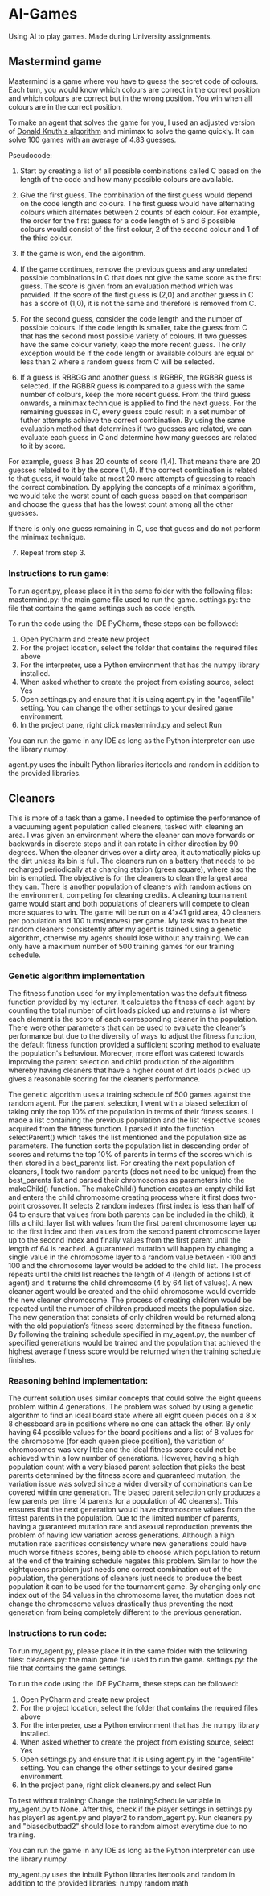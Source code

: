 # AI-Games
Using AI to play games. Made during University assignments.

## Mastermind game

Mastermind is a game where you have to guess the secret code of colours. Each turn, you would know which colours are correct in the correct position and which colours are correct but in the wrong position. You win when all colours are in the correct position.

To make an agent that solves the game for you, I used an adjusted version of [Donald Knuth's algorithm](https://en.wikipedia.org/wiki/Mastermind_(board_game)#Worst_case:_Five-guess_algorithm) and minimax to solve the game quickly. It can solve 100 games with an average of 4.83 guesses.

Pseudocode:
1. Start by creating a list of all possible combinations called C based on the length of the code and how many possible colours are available.

2. Give the first guess. The combination of the first guess would depend on the code length and colours. The first guess would have alternating colours which alternates between 2 counts of each colour. 
For example, the order for the first guess for a code length of 5 and 6 possible colours would consist of the first colour, 2 of the second colour and 1 of the third colour. 

3. If the game is won, end the algorithm. 

4. If the game continues, remove the previous guess and any unrelated possible combinations in C that does not give the same score as the first guess. The score is given from an evaluation method which was provided.
If the score of the first guess is (2,0) and another guess in C has a score of (1,0), it is	not the same and therefore is removed from C. 

5. For the second guess, consider the code length and the number of possible colours. If the code length is smaller, take the guess from C that has the second most possible variety of colours. If two guesses have the same colour variety, keep the more recent guess. The only exception would be if the code length or available colours are equal or less than 2 where a random guess from C will be selected.
	
6. If a guess is RBBGG and another guess is RGBBR, the RGBBR guess is selected. If the RGBBR guess is compared to a guess with the same number of colours, keep
the more recent guess. From the third guess onwards, a minimax technique is applied to find the next guess. 
For the remaining guesses in C, every guess could result in a set number of futher attempts achieve the correct combination. By using the same evaluation method that determines if two guesses are related, we can evaluate each guess in C and determine how many guesses are related to it by score. 

For example, guess B has 20 counts of score (1,4). That means there are 20 guesses related to it by the score (1,4). If the correct combination is related to that guess, it would take at most 20 more attempts of guessing to reach the correct combination. 
By applying the concepts of a minimax algorithm, we would take the worst count of each guess based on that comparison and choose the guess that has the lowest count among all the other guesses.

If there is only one guess remaining in C, use that guess and do not perform the minimax technique.

7. Repeat from step 3.

### Instructions to run game:
To run agent.py, please place it in the same folder with the following files:
mastermind.py: the main game file used to run the game.
settings.py: the file that contains the game settings such as code length.

To run the code using the IDE PyCharm, these steps can be followed:
1. Open PyCharm and create new project
2. For the project location, select the folder that contains the required files above
3. For the interpreter, use a Python environment that has the numpy library installed.
4. When asked whether to create the project from existing source, select Yes
6. Open settings.py and ensure that it is using agent.py in the "agentFile" setting. You can change the other settings to your desired game environment.
7. In the project pane, right click mastermind.py and select Run

You can run the game in any IDE as long as the Python interpreter can use the library numpy.

agent.py uses the inbuilt Python libraries itertools and random in addition to the provided libraries.


## Cleaners
This is more of a task than a game. I needed to optimise the performance of a vacuuming agent population called cleaners, tasked with cleaning an area. I was given an environment where the cleaner can move forwards or backwards in discrete steps and it can rotate in either direction by 90 degrees. When the cleaner drives over a dirty area, it automatically picks up the dirt unless its bin is full. The cleaners run on a battery that needs to be recharged periodically at a charging station (green square), where also the bin is emptied.
The objective is for the cleaners to clean the largest area they can. There is another population of cleaners with random actions on the environment, competing for cleaning credits. A cleaning tournament game would start and both populations of cleaners will compete to clean more squares to win. The game will be run on a 41x41 grid area, 40 cleaners per population and 100 turns(moves) per game. My task was to beat the random cleaners consistently after my agent is trained using a genetic algorithm, otherwise my agents should lose without any training. We can only have a maximum number of 500 training games for our training schedule. 

### Genetic algorithm implementation
The fitness function used for my implementation was the default fitness function provided by my lecturer. It calculates the fitness of each agent by counting the total number of dirt loads picked up and returns a list where each element is the score of each corresponding cleaner in the population. There were other parameters that can be used to evaluate the cleaner’s performance but due to the diversity of ways to adjust the fitness function, the default fitness function provided a sufficient scoring method to evaluate the population's behaviour. Moreover, more effort was catered towards improving the parent selection and child production of the algorithm whereby having cleaners that have a higher count of dirt loads picked up gives a reasonable scoring for the cleaner’s performance.

The genetic algorithm uses a training schedule of 500 games against the random agent. For the parent selection, I went with a biased selection of taking only the top 10% of the population in terms of their fitness scores. I made a list containing the previous population and the list respective scores acquired from the fitness function. I parsed it into the function selectParent() which takes the list mentioned and the population size as parameters. The function sorts the population list in descending order of scores and returns the top 10% of parents in terms of the scores which is then stored in a best_parents list.
For creating the next population of cleaners, I took two random parents (does not need to be unique) from the best_parents list and parsed their chromosomes as parameters into the makeChild() function. The makeChild() function creates an empty child list and enters the child chromosome creating process where it first does two-point crossover. It selects 2 random indexes (first index is less than half of 64 to ensure that values from both parents can be included in the child), it fills a child_layer list with values from the first parent chromosome layer up to the first index and then values from the second parent chromosome layer up to the second index and finally values from the first parent until the length of 64 is reached. A guaranteed mutation will happen by changing a single value in the chromosome layer to a random value between -100 and 100 and the chromosome layer would be added to the child list. The process repeats until the child list reaches the length of 4 (length of actions list of agent) and it returns the child chromosome (4 by 64 list of values).
A new cleaner agent would be created and the child chromosome would override the new cleaner chromosome. The process of creating children would be repeated until the number of children produced meets the population size. The new generation that consists of only children would be returned along with the old population’s fitness score determined by the fitness function. By following the training schedule specified in my_agent.py, the number of specified generations would be trained and the population that achieved the highest average fitness score would be returned when the training schedule finishes.


### Reasoning behind implementation:
The current solution uses similar concepts that could solve the eight queens problem within 4 generations. The problem was solved by using a genetic algorithm to find an ideal board state where all eight queen pieces on a 8 x 8 chessboard are in positions where no one can attack the other. By only having 64 possible values for the board positions and a list of 8 values for the chromosome (for each queen piece position), the variation of chromosomes was very little and the ideal fitness score could not be achieved within a low number of generations. However, having a high population count with a very biased parent selection that picks the best parents determined by the fitness score and guaranteed mutation, the variation issue was solved since a wider diversity of combinations can be covered within one generation.
The biased parent selection only produces a few parents per time (4 parents for a population of 40 cleaners). This ensures that the next generation would have chromosome values from the fittest parents in the population. Due to the limited number of parents, having a guaranteed mutation rate and asexual reproduction prevents the problem of having low variation across generations.
Although a high mutation rate sacrifices consistency where new generations could have much worse fitness scores, being able to choose which population to return at the end of the training schedule negates this problem. Similar to how the eightqueens problem just needs one correct combination out of the population, the generations of cleaners just needs to produce the best population it can to be used for the tournament game.
By changing only one index out of the 64 values in the chromosome layer, the mutation does not change the chromosome values drastically thus preventing the next generation from being completely different to the previous generation.

### Instructions to run code:
To run my_agent.py, please place it in the same folder with the following files:
cleaners.py: the main game file used to run the game.
settings.py: the file that contains the game settings.

To run the code using the IDE PyCharm, these steps can be followed:
1. Open PyCharm and create new project
2. For the project location, select the folder that contains the required files above
3. For the interpreter, use a Python environment that has the numpy library installed.
4. When asked whether to create the project from existing source, select Yes
6. Open settings.py and ensure that it is using agent.py in the "agentFile" setting. You can change the other settings to your desired game environment.
7. In the project pane, right click cleaners.py and select Run

To test without training:
Change the trainingSchedule variable in my_agent.py to None. After this, check if the player settings in settings.py has player1 as agent.py and player2 to random_agent.py. Run cleaners.py and "biasedbutbad2" should lose to random almost everytime due to no training.

You can run the game in any IDE as long as the Python interpreter can use the library numpy.

my_agent.py uses the inbuilt Python libraries itertools and random in addition to the provided libraries:
numpy
random
math


